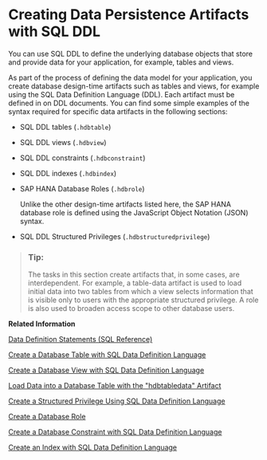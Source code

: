 <!-- loioa216fd8f1b494e6f81b7bf0f80b255eb -->

# Creating Data Persistence Artifacts with SQL DDL

You can use SQL DDL to define the underlying database objects that store and provide data for your application, for example, tables and views.

As part of the process of defining the data model for your application, you create database design-time artifacts such as tables and views, for example using the SQL Data Definition Language \(DDL\). Each artifact must be defined in on DDL documents. You can find some simple examples of the syntax required for specific data artifacts in the following sections:

-   SQL DDL tables \(`.hdbtable`\)

-   SQL DDL views \(`.hdbview`\)

-   SQL DDL constraints \(`.hdbconstraint`\)

-   SQL DDL indexes \(`.hdbindex`\)

-   SAP HANA Database Roles \(`.hdbrole`\)

    Unlike the other design-time artifacts listed here, the SAP HANA database role is defined using the JavaScript Object Notation \(JSON\) syntax.

-   SQL DDL Structured Privileges \(`.hdbstructuredprivilege`\)


> ### Tip:  
> The tasks in this section create artifacts that, in some cases, are interdependent. For example, a table-data artifact is used to load initial data into two tables from which a view selects information that is visible only to users with the appropriate structured privilege. A role is also used to broaden access scope to other database users.

**Related Information**  


[Data Definition Statements \(SQL Reference\)](https://help.sap.com/viewer/4fe29514fd584807ac9f2a04f6754767/latest/en-US/209ce8cd75191014bcd59c2b379a17c9.html)

[Create a Database Table with SQL Data Definition Language](create-a-database-table-with-sql-data-definition-language-879ce23.md "Define a design-time database table using the SQL Data Definition Language (DDL) syntax.")

[Create a Database View with SQL Data Definition Language](create-a-database-view-with-sql-data-definition-language-4920a3a.md "Define a design-time database view using the SQL Data Definition Language (DDL) syntax.")

[Load Data into a Database Table with the "hdbtabledata" Artifact](load-data-into-a-database-table-with-the-hdbtabledata-artifact-91b08cc.md "Use an hdbtabledata artifact to load data external data into an existing database table.")

[Create a Structured Privilege Using SQL Data Definition Language](create-a-structured-privilege-using-sql-data-definition-language-404d6af.md "Define a structured privilege using the SQL Data Definition Language (DDL) syntax.")

[Create a Database Role](create-a-database-role-492729c.md "Define a design-time database role using the JavaScript Object Notation (JSON) syntax.")

[Create a Database Constraint with SQL Data Definition Language](create-a-database-constraint-with-sql-data-definition-language-65b61c4.md "Define a design-time database constraint using the SQL Data Definition Language (DDL) syntax.")

[Create an Index with SQL Data Definition Language](create-an-index-with-sql-data-definition-language-90de80c.md "Define a design-time database index using the SQL Data Definition Language (DDL) syntax.")

